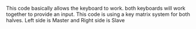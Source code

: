 This code basically allows the keyboard to work. both keyboards will work together to provide an input.
This code is using a key matrix system for both halves.
Left side is Master and 
Right side is Slave

